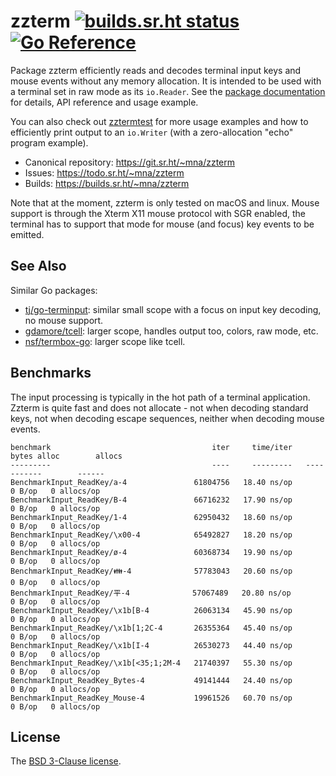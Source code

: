 # zzterm [![builds.sr.ht status](https://builds.sr.ht/~mna/zzterm.svg)](https://builds.sr.ht/~mna/zzterm?) [![Go Reference](https://pkg.go.dev/badge/git.sr.ht/~mna/zzterm.svg)](https://pkg.go.dev/git.sr.ht/~mna/zzterm)

Package zzterm efficiently reads and decodes terminal input keys and mouse events
without any memory allocation. It is intended to be used with a terminal set in
raw mode as its `io.Reader`. See the [package documentation][godoc] for details,
API reference and usage example.

You can also check out [zztermtest][zztt] for more usage examples and how to
efficiently print output to an `io.Writer` (with a zero-allocation "echo"
program example).

* Canonical repository: https://git.sr.ht/~mna/zzterm
* Issues: https://todo.sr.ht/~mna/zzterm
* Builds: https://builds.sr.ht/~mna/zzterm

Note that at the moment, zzterm is only tested on macOS and linux. Mouse support
is through the Xterm X11 mouse protocol with SGR enabled, the terminal has to
support that mode for mouse (and focus) key events to be emitted.

## See Also

Similar Go packages:

* [tj/go-terminput](https://github.com/tj/go-terminput): similar small scope
with a focus on input key decoding, no mouse support.
* [gdamore/tcell](https://github.com/gdamore/tcell): larger scope, handles
output too, colors, raw mode, etc.
* [nsf/termbox-go](https://github.com/nsf/termbox-go): larger scope like tcell.

## Benchmarks

The input processing is typically in the hot path of a terminal application. Zzterm
is quite fast and does not allocate - not when decoding standard keys, not when
decoding escape sequences, neither when decoding mouse events.

```
benchmark                                    iter     time/iter   bytes alloc        allocs
---------                                    ----     ---------   -----------        ------
BenchmarkInput_ReadKey/a-4               61804756   18.40 ns/op        0 B/op   0 allocs/op
BenchmarkInput_ReadKey/B-4               66716232   17.90 ns/op        0 B/op   0 allocs/op
BenchmarkInput_ReadKey/1-4               62950432   18.60 ns/op        0 B/op   0 allocs/op
BenchmarkInput_ReadKey/\x00-4            65492827   18.20 ns/op        0 B/op   0 allocs/op
BenchmarkInput_ReadKey/ø-4               60368734   19.90 ns/op        0 B/op   0 allocs/op
BenchmarkInput_ReadKey/👪-4              57783043   20.60 ns/op        0 B/op   0 allocs/op
BenchmarkInput_ReadKey/平-4              57067489   20.80 ns/op        0 B/op   0 allocs/op
BenchmarkInput_ReadKey/\x1b[B-4          26063134   45.90 ns/op        0 B/op   0 allocs/op
BenchmarkInput_ReadKey/\x1b[1;2C-4       26355364   45.40 ns/op        0 B/op   0 allocs/op
BenchmarkInput_ReadKey/\x1b[I-4          26530273   44.40 ns/op        0 B/op   0 allocs/op
BenchmarkInput_ReadKey/\x1b[<35;1;2M-4   21740397   55.30 ns/op        0 B/op   0 allocs/op
BenchmarkInput_ReadKey_Bytes-4           49141444   24.40 ns/op        0 B/op   0 allocs/op
BenchmarkInput_ReadKey_Mouse-4           19961526   60.70 ns/op        0 B/op   0 allocs/op
```

## License

The [BSD 3-Clause license][bsd].

[bsd]: http://opensource.org/licenses/BSD-3-Clause
[godoc]: https://pkg.go.dev/git.sr.ht/~mna/zzterm
[pgd]: https://pkg.go.dev/git.sr.ht/~mna/zzterm
[zztt]: https://git.sr.ht/~mna/zztermtest
